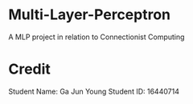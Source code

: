 # Multi-Layer-Perceptron
A MLP project in relation to Connectionist Computing

# Credit
Student Name: Ga Jun Young
Student ID: 16440714
